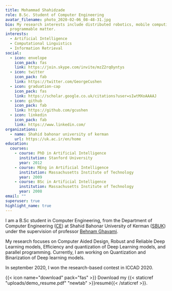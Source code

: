 ```yaml
---
title: Mohammad Shahidzade
role: B.Sc. Student of Computer Engineering
avatar_filename: photo_2020-02-06_08-48-31.jpg
bio: My research interests include distributed robotics, mobile computing and
  programmable matter.
interests:
  - Artificial Intelligence
  - Computational Linguistics
  - Information Retrieval
social:
  - icon: envelope
    icon_pack: fas
    link: https://join.skype.com/invite/mzZ2rqOyntys
  - icon: twitter
    icon_pack: fab
    link: https://twitter.com/GeorgeCushen
  - icon: graduation-cap
    icon_pack: fas
    link: https://scholar.google.co.uk/citations?user=sIwtMXoAAAAJ
  - icon: github
    icon_pack: fab
    link: https://github.com/gcushen
  - icon: linkedin
    icon_pack: fab
    link: https://www.linkedin.com/
organizations:
  - name: Shahid bahonar university of kerman
    url: https://uk.ac.ir/en/home
education:
  courses:
    - course: PhD in Artificial Intelligence
      institution: Stanford University
      year: 2012
    - course: MEng in Artificial Intelligence
      institution: Massachusetts Institute of Technology
      year: 2009
    - course: BSc in Artificial Intelligence
      institution: Massachusetts Institute of Technology
      year: 2008
email: ""
superuser: true
highlight_name: true
---
```

<!--StartFragment-->

I am a B.Sc student in Computer Engineering, from the Department of Computer Engineering ([CE](https://ce.uk.ac.ir/en/home)) at Shahid Bahonar University of Kerman ([SBUK](https://uk.ac.ir/en/home)) under the supervision of professor [Behnam Ghavami](https://scholar.google.com/citations?user=a0vk8BkAAAAJ&hl=en).

My research focuses on Computer Aided Design, Robust and Reliable Deep Learning models, Efficiency and quantization of Deep Learning models, and parallel programming. Currently, I am working on Quantization and Binarization of Deep learning models.

In september 2020, I won the research-based contest in ICCAD 2020.

<!--EndFragment-->

{{< icon name="download" pack="fas" >}} Download my {{< staticref "uploads/demo_resume.pdf" "newtab" >}}resumé{{< /staticref >}}.